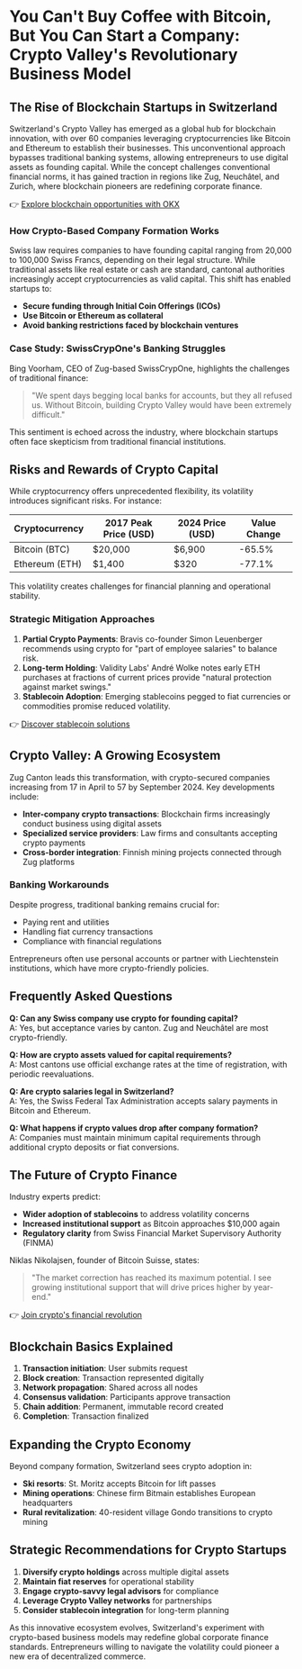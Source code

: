 # You Can't Buy Coffee with Bitcoin, But You Can Start a Company: Crypto Valley's Revolutionary Business Model  

## The Rise of Blockchain Startups in Switzerland  

Switzerland's Crypto Valley has emerged as a global hub for blockchain innovation, with over 60 companies leveraging cryptocurrencies like Bitcoin and Ethereum to establish their businesses. This unconventional approach bypasses traditional banking systems, allowing entrepreneurs to use digital assets as founding capital. While the concept challenges conventional financial norms, it has gained traction in regions like Zug, Neuchâtel, and Zurich, where blockchain pioneers are redefining corporate finance.  

👉 [Explore blockchain opportunities with OKX](https://bit.ly/okx-bonus)  

### How Crypto-Based Company Formation Works  

Swiss law requires companies to have founding capital ranging from 20,000 to 100,000 Swiss Francs, depending on their legal structure. While traditional assets like real estate or cash are standard, cantonal authorities increasingly accept cryptocurrencies as valid capital. This shift has enabled startups to:  

- **Secure funding through Initial Coin Offerings (ICOs)**  
- **Use Bitcoin or Ethereum as collateral**  
- **Avoid banking restrictions faced by blockchain ventures**  

### Case Study: SwissCrypOne's Banking Struggles  

Bing Voorham, CEO of Zug-based SwissCrypOne, highlights the challenges of traditional finance:  
> "We spent days begging local banks for accounts, but they all refused us. Without Bitcoin, building Crypto Valley would have been extremely difficult."  

This sentiment is echoed across the industry, where blockchain startups often face skepticism from traditional financial institutions.  

## Risks and Rewards of Crypto Capital  

While cryptocurrency offers unprecedented flexibility, its volatility introduces significant risks. For instance:  

| Cryptocurrency | 2017 Peak Price (USD) | 2024 Price (USD) | Value Change |  
|----------------|-----------------------|------------------|--------------|  
| Bitcoin (BTC)  | $20,000               | $6,900           | -65.5%       |  
| Ethereum (ETH) | $1,400                | $320             | -77.1%       |  

This volatility creates challenges for financial planning and operational stability.  

### Strategic Mitigation Approaches  
1. **Partial Crypto Payments**: Bravis co-founder Simon Leuenberger recommends using crypto for "part of employee salaries" to balance risk.  
2. **Long-term Holding**: Validity Labs' André Wolke notes early ETH purchases at fractions of current prices provide "natural protection against market swings."  
3. **Stablecoin Adoption**: Emerging stablecoins pegged to fiat currencies or commodities promise reduced volatility.  

👉 [Discover stablecoin solutions](https://bit.ly/okx-bonus)  

## Crypto Valley: A Growing Ecosystem  

Zug Canton leads this transformation, with crypto-secured companies increasing from 17 in April to 57 by September 2024. Key developments include:  

- **Inter-company crypto transactions**: Blockchain firms increasingly conduct business using digital assets  
- **Specialized service providers**: Law firms and consultants accepting crypto payments  
- **Cross-border integration**: Finnish mining projects connected through Zug platforms  

### Banking Workarounds  
Despite progress, traditional banking remains crucial for:  
- Paying rent and utilities  
- Handling fiat currency transactions  
- Compliance with financial regulations  

Entrepreneurs often use personal accounts or partner with Liechtenstein institutions, which have more crypto-friendly policies.  

## Frequently Asked Questions  

**Q: Can any Swiss company use crypto for founding capital?**  
A: Yes, but acceptance varies by canton. Zug and Neuchâtel are most crypto-friendly.  

**Q: How are crypto assets valued for capital requirements?**  
A: Most cantons use official exchange rates at the time of registration, with periodic reevaluations.  

**Q: Are crypto salaries legal in Switzerland?**  
A: Yes, the Swiss Federal Tax Administration accepts salary payments in Bitcoin and Ethereum.  

**Q: What happens if crypto values drop after company formation?**  
A: Companies must maintain minimum capital requirements through additional crypto deposits or fiat conversions.  

## The Future of Crypto Finance  

Industry experts predict:  
- **Wider adoption of stablecoins** to address volatility concerns  
- **Increased institutional support** as Bitcoin approaches $10,000 again  
- **Regulatory clarity** from Swiss Financial Market Supervisory Authority (FINMA)  

Niklas Nikolajsen, founder of Bitcoin Suisse, states:  
> "The market correction has reached its maximum potential. I see growing institutional support that will drive prices higher by year-end."  

👉 [Join crypto's financial revolution](https://bit.ly/okx-bonus)  

## Blockchain Basics Explained  

1. **Transaction initiation**: User submits request  
2. **Block creation**: Transaction represented digitally  
3. **Network propagation**: Shared across all nodes  
4. **Consensus validation**: Participants approve transaction  
5. **Chain addition**: Permanent, immutable record created  
6. **Completion**: Transaction finalized  

## Expanding the Crypto Economy  

Beyond company formation, Switzerland sees crypto adoption in:  
- **Ski resorts**: St. Moritz accepts Bitcoin for lift passes  
- **Mining operations**: Chinese firm Bitmain establishes European headquarters  
- **Rural revitalization**: 40-resident village Gondo transitions to crypto mining  

## Strategic Recommendations for Crypto Startups  

1. **Diversify crypto holdings** across multiple digital assets  
2. **Maintain fiat reserves** for operational stability  
3. **Engage crypto-savvy legal advisors** for compliance  
4. **Leverage Crypto Valley networks** for partnerships  
5. **Consider stablecoin integration** for long-term planning  

As this innovative ecosystem evolves, Switzerland's experiment with crypto-based business models may redefine global corporate finance standards. Entrepreneurs willing to navigate the volatility could pioneer a new era of decentralized commerce.